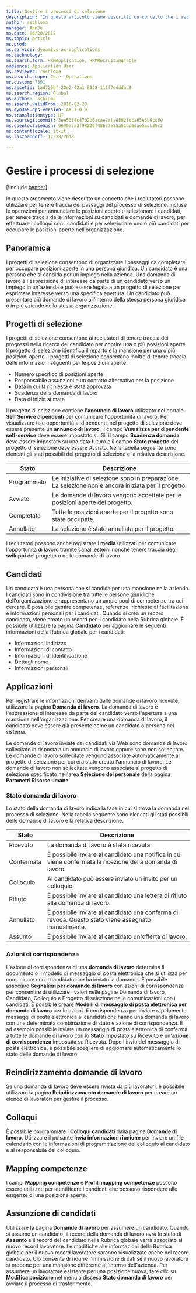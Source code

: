 ```yaml
---
title: Gestire i processi di selezione
description: "In questo articolo viene descritto un concetto che i reclutatori possono utilizzare per tenere traccia dei passaggi del processo di selezione, incluse le operazioni per annunciare le posizioni aperte e selezionare i candidati, per tenere traccia delle informazioni su candidati e domande di lavoro, per effettuare i colloqui con i candidati e per selezionare uno o più candidati per occupare le posizioni aperte nell'organizzazione."
author: rschloma
manager: AnnBe
ms.date: 06/20/2017
ms.topic: article
ms.prod: 
ms.service: dynamics-ax-applications
ms.technology: 
ms.search.form: HRMApplication, HRMRecruitingTable
audience: Application User
ms.reviewer: rschloma
ms.search.scope: Core, Operations
ms.custom: 7501
ms.assetid: 1ad725bf-20e2-42a1-8068-111f7ddddad9
ms.search.region: Global
ms.author: rschloma
ms.search.validFrom: 2016-02-28
ms.dyn365.ops.version: AX 7.0.0
ms.translationtype: HT
ms.sourcegitcommit: 3ee5334c87b2b0acae2afa6882feca63e3b9cc8e
ms.openlocfilehash: 9695a7a3f98220f48627e85a51bc6dae5adb35c2
ms.contentlocale: it-it
ms.lasthandoff: 12/18/2018

---
```


# <a name="manage-recruiting-processes"></a>Gestire i processi di selezione

[!include [banner](../includes/banner.md)]

In questo argomento viene descritto un concetto che i reclutatori possono utilizzare per tenere traccia dei passaggi del processo di selezione, incluse le operazioni per annunciare le posizioni aperte e selezionare i candidati, per tenere traccia delle informazioni su candidati e domande di lavoro, per effettuare i colloqui con i candidati e per selezionare uno o più candidati per occupare le posizioni aperte nell'organizzazione.

## <a name="overview"></a>Panoramica

I progetti di selezione consentono di organizzare i passaggi da completare per occupare posizioni aperte in una persona giuridica. Un candidato è una persona che si candida per un impiego nella azienda. Una domanda di lavoro è l'espressione di interesse da parte di un candidato verso un impiego in un'azienda e può essere legata a un progetto di selezione per esprimere interesse verso una specifica apertura. Un candidato può presentare più domande di lavoro all'interno della stessa persona giuridica o in più aziende della stessa organizzazione.

## <a name="recruitment-projects"></a>Progetti di selezione

I progetti di selezione consentono ai reclutatori di tenere traccia dei progressi nella ricerca del candidato per coprire una o più posizioni aperte. Il progetto di selezione identifica il reparto e la mansione per una o più posizioni aperte. I progetti di selezione consentono inoltre di tenere traccia delle informazioni seguenti per le posizioni aperte:

- Numero specifico di posizioni aperte
- Responsabile assunzioni e un contatto alternativo per la posizione
- Data in cui la richiesta è stata approvata
- Scadenza della domanda di lavoro
- Data di inizio stimata

Il progetto di selezione contiene **l'annuncio di lavoro** utilizzato nel portale **Self Service dipendenti** per comunicare l'opportunità di lavoro. Per visualizzare tale opportunità ai dipendenti, nel progetto di selezione deve essere presente un **annuncio di lavoro**, il campo **Visualizza per dipendente self-service** deve essere impostato su Sì, il campo **Scadenza domanda** deve essere impostato su una data futura e il campo **Stato progetto** del progetto di selezione deve essere Avviato. Nella tabella seguente sono elencati gli stati possibili del progetto di selezione e la relativa descrizione.

| Stato    | Descrizione                                                                         |
|-----------|-----------------------------------------------------------------------------------------|
| Programmato | Le iniziative di selezione sono in preparazione. La selezione non è ancora iniziata per il progetto. |
| Avviato   | Le domande di lavoro vengono accettate per le posizioni aperte del progetto.                   |
| Completata  | Tutte le posizioni aperte per il progetto sono state occupate.                                         |
| Annullato  | La selezione è stato annullata per il progetto.                                          |

I reclutatori possono anche registrare i **media** utilizzati per comunicare l'opportunità di lavoro tramite canali esterni nonché tenere traccia degli **sviluppi** del progetto o delle domande di lavoro.

## <a name="applicants"></a>Candidati

Un candidato è una persona che si candida per una mansione nella azienda. I candidati sono in condivisione tra tutte le persone giuridiche dell'organizzazione e rappresentano un ampio pool di competenze tra cui cercare. È possibile gestire competenze, referenze, richieste di facilitazione e informazioni personali per i candidati. Quando si crea un record candidato, viene creato un record per il candidato nella Rubrica globale. È possibile utilizzare la pagina **Candidato** per aggiornare le seguenti informazioni della Rubrica globale per i candidati:

- Informazioni indirizzo
- Informazioni di contatto
- Informazioni di identificazione
- Dettagli nome
- Informazioni personali

## <a name="applications"></a>Applicazioni

Per registrare le informazioni derivanti dalle domande di lavoro ricevute, utilizzare la pagina **Domanda di lavoro**. La domanda di lavoro è l'espressione di interesse da parte del candidato verso l'apertura a una mansione nell'organizzazione. Per creare una domanda di lavoro, il candidato deve essere già presente come un candidato o persona nel sistema.

Le domande di lavoro inviate dai candidati via Web sono domande di lavoro sollecitate in risposta a un annuncio di lavoro oppure sono non sollecitate. Le domande di lavoro sollecitate vengono associate automaticamente al progetto di selezione per cui era stato creato l'annuncio di lavoro. Le domande di lavoro non sollecitate vengono associate al progetto di selezione specificato nell'area **Selezione del personale** della pagina **Parametri Risorse umane**.

### <a name="application-status"></a>Stato domanda di lavoro

Lo stato della domanda di lavoro indica la fase in cui si trova la domanda nel processo di selezione. Nella tabella seguente sono elencati gli stati possibili delle domande di lavoro e la relativa descrizione.

| Stato    | Descrizione                                                                           |
|-----------|-------------------------------------------------------------------------------------------|
| Ricevuto  | La domanda di lavoro è stata ricevuta.                                                             |
| Confermata | È possibile inviare al candidato una notifica in cui viene confermata la ricezione della domanda di lavoro.            |
| Colloquio | Al candidato può essere inviato un invito per un colloquio.                                     |
| Rifiuto | È possibile inviare al candidato una lettera di rifiuto alla domanda di lavoro.                                          |
| Annullato  | È possibile inviare al candidato una conferma di revoca. Questo stato viene assegnato manualmente. |
| Assunto  | È possibile inviare al candidato un'offerta di lavoro.                                         |

### <a name="correspondence-actions"></a>Azioni di corrispondenza

L'azione di corrispondenza di una **domanda di lavoro** determina il documento o il modello di messaggio di posta elettronica che si utilizza per comunicare con il candidato che ha inviato la domanda. È possibile associare **Segnalibri per domande di lavoro** con azioni di corrispondenza per consentire di utilizzare i valori nelle pagine Domanda di lavoro, Candidato, Colloquio e Progetto di selezione nelle comunicazioni con i candidati. È possibile creare **Modelli di messaggio di posta elettronica per domande di lavoro** per le azioni di corrispondenza per inviare rapidamente messaggi di posta elettronica ai candidati che hanno una domanda di lavoro con una determinata combinazione di stato e azione di corrispondenza. È ad esempio possibile inviare un messaggio di posta elettronica di conferma a tutte le domande di lavoro con lo **Stato** impostato su Ricevuto e un'**azione di corrispondenza** impostata su Ricevuta. Dopo l'invio del messaggio di posta elettronica, è possibile scegliere di aggiornare automaticamente lo stato delle domande di lavoro.

## <a name="application-routing"></a>Reindirizzamento domande di lavoro

Se una domanda di lavoro deve essere rivista da più lavoratori, è possibile utilizzare la pagina **Reindirizzamento domande di lavoro** per creare un elenco di lavoratori per gestire il processo.

## <a name="interviews"></a>Colloqui

È possibile programmare i **Colloqui candidati** dalla pagina **Domande di lavoro**. Utilizzare il pulsante **Invia informazioni riunione** per inviare un file calendario con le informazioni di programmazione del colloquio al candidato e al responsabile del colloquio.

## <a name="skill-mapping"></a>Mapping competenze

I campi **Mapping competenze** e **Profili mapping competenze** possono essere utilizzati per identificare i candidati che possono rispondere alle esigenze di una posizione aperta.

## <a name="hiring-applicants"></a>Assunzione di candidati

Utilizzare la pagina **Domande di lavoro** per assumere un candidato. Quando si assume un candidato, il record della domanda di lavoro avrà lo stato di **Assunto** e il record del candidato nella Rubrica globale verrà associato al nuovo record lavoratore. Le modifiche alle informazioni della Rubrica globale per il nuovo record lavoratore saranno visualizzate anche nel record candidato. Ciò consente di ridurre l'immissione di dati se il nuovo lavoratore si propone per una mansione differente all'interno dell'azienda. Per assumere un lavoratore esistente per una posizione nuova, fare clic su **Modifica posizione** nel menu a discesa **Stato domanda di lavoro** per avviare il processo di trasferimento.

